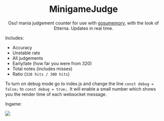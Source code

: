 <div style="text-align:center">

# MinigameJudge

Osu! mania judgement counter for use with [gosumemory](https://github.com/l3lackShark/gosumemory), with the look of Etterna. Updates in real time.

</div>



Includes:

- Accuracy
- Unstable rate
- All judgements
- Early/late (how far you were from 320)
- Total notes (includes misses)
- Ratio (`320 hits / 300 hits`)

To turn on debug mode go to index.js and change the line `const debug = false;` to `const debug = true;`. It will enable a small number which shows you the render time of each websocket message.

Ingame:

![](https://media.discordapp.net/attachments/622937123338584074/1024531276163731456/unknown.png)


